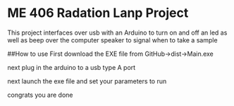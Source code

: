 # ME 406 Radation Lanp Project
This project interfaces over usb with an Arduino to turn on and off an led as well as beep over the computer speaker to signal when to take a sample

##How to use
First download the EXE file from GitHub->dist->Main.exe

next plug in the arduino to a usb type A port

next launch the exe file and set your parameters to run

congrats you are done
